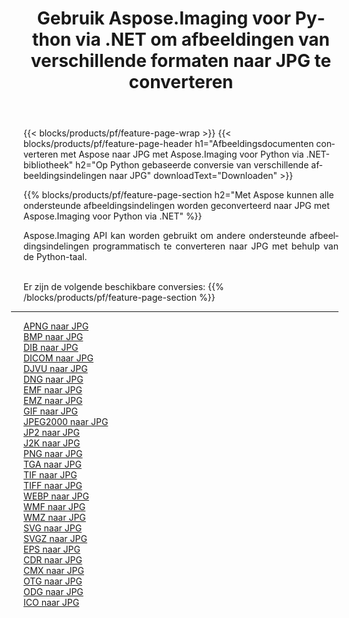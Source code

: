 ﻿---
title: Gebruik Aspose.Imaging voor Python via .NET om afbeeldingen van verschillende formaten naar JPG te converteren 
weight: 3920
url: /nl/python-net/conversion/to/jpg 
lang: nl
langdirlevel: 2
locales: zh-hans,ja,it,ru,de,es,fr,nl,id,lt,pl,pt,vi,tr,ko,zh-hant,ar,hi,th,sv,cs,uk,he
description: U kunt Aspose.Imaging voor Python gebruiken via de .NET-bibliotheek om van verschillende formaten naar JPG te converteren
---

{{< blocks/products/pf/feature-page-wrap >}}
{{< blocks/products/pf/feature-page-header h1="Afbeeldingsdocumenten converteren met Aspose naar JPG met Aspose.Imaging voor Python via .NET-bibliotheek" h2="Op Python gebaseerde conversie van verschillende afbeeldingsindelingen naar JPG" downloadText="Downloaden" >}}


{{% blocks/products/pf/feature-page-section  h2="Met Aspose kunnen alle ondersteunde afbeeldingsindelingen worden geconverteerd naar JPG met Aspose.Imaging voor Python via .NET" %}}
<p align=justify>Aspose.Imaging API kan worden gebruikt om andere ondersteunde afbeeldingsindelingen programmatisch te converteren naar JPG met behulp van de Python-taal.</p>
<br/>
Er zijn de volgende beschikbare conversies:
{{% /blocks/products/pf/feature-page-section %}}
<div class="container-fluid productfamilypage bg-gray">
    <div class="convertypes bg-gray agp-content section">
        <div class="container">
		<hr style="margin-left:-20px;"/>
		<div class="row other-converters">
		    <div class='col-md-2 other-converter remove-lp remove-rp'><a href="/imaging/nl/python-net/conversion/apng-to-jpg" >APNG naar JPG</a></div>
<div class='col-md-2 other-converter remove-lp remove-rp'><a href="/imaging/nl/python-net/conversion/bmp-to-jpg" >BMP naar JPG</a></div>
<div class='col-md-2 other-converter remove-lp remove-rp'><a href="/imaging/nl/python-net/conversion/dib-to-jpg" >DIB naar JPG</a></div>
<div class='col-md-2 other-converter remove-lp remove-rp'><a href="/imaging/nl/python-net/conversion/dicom-to-jpg" >DICOM naar JPG</a></div>
<div class='col-md-2 other-converter remove-lp remove-rp'><a href="/imaging/nl/python-net/conversion/djvu-to-jpg" >DJVU naar JPG</a></div>
<div class='col-md-2 other-converter remove-lp remove-rp'><a href="/imaging/nl/python-net/conversion/dng-to-jpg" >DNG naar JPG</a></div>
<div class='col-md-2 other-converter remove-lp remove-rp'><a href="/imaging/nl/python-net/conversion/emf-to-jpg" >EMF naar JPG</a></div>
<div class='col-md-2 other-converter remove-lp remove-rp'><a href="/imaging/nl/python-net/conversion/emz-to-jpg" >EMZ naar JPG</a></div>
<div class='col-md-2 other-converter remove-lp remove-rp'><a href="/imaging/nl/python-net/conversion/gif-to-jpg" >GIF naar JPG</a></div>
<div class='col-md-2 other-converter remove-lp remove-rp'><a href="/imaging/nl/python-net/conversion/jpeg2000-to-jpg" >JPEG2000 naar JPG</a></div>
<div class='col-md-2 other-converter remove-lp remove-rp'><a href="/imaging/nl/python-net/conversion/jp2-to-jpg" >JP2 naar JPG</a></div>
<div class='col-md-2 other-converter remove-lp remove-rp'><a href="/imaging/nl/python-net/conversion/j2k-to-jpg" >J2K naar JPG</a></div>
<div class='col-md-2 other-converter remove-lp remove-rp'><a href="/imaging/nl/python-net/conversion/png-to-jpg" >PNG naar JPG</a></div>
<div class='col-md-2 other-converter remove-lp remove-rp'><a href="/imaging/nl/python-net/conversion/tga-to-jpg" >TGA naar JPG</a></div>
<div class='col-md-2 other-converter remove-lp remove-rp'><a href="/imaging/nl/python-net/conversion/tif-to-jpg" >TIF naar JPG</a></div>
<div class='col-md-2 other-converter remove-lp remove-rp'><a href="/imaging/nl/python-net/conversion/tiff-to-jpg" >TIFF naar JPG</a></div>
<div class='col-md-2 other-converter remove-lp remove-rp'><a href="/imaging/nl/python-net/conversion/webp-to-jpg" >WEBP naar JPG</a></div>
<div class='col-md-2 other-converter remove-lp remove-rp'><a href="/imaging/nl/python-net/conversion/wmf-to-jpg" >WMF naar JPG</a></div>
<div class='col-md-2 other-converter remove-lp remove-rp'><a href="/imaging/nl/python-net/conversion/wmz-to-jpg" >WMZ naar JPG</a></div>
<div class='col-md-2 other-converter remove-lp remove-rp'><a href="/imaging/nl/python-net/conversion/svg-to-jpg" >SVG naar JPG</a></div>
<div class='col-md-2 other-converter remove-lp remove-rp'><a href="/imaging/nl/python-net/conversion/svgz-to-jpg" >SVGZ naar JPG</a></div>
<div class='col-md-2 other-converter remove-lp remove-rp'><a href="/imaging/nl/python-net/conversion/eps-to-jpg" >EPS naar JPG</a></div>
<div class='col-md-2 other-converter remove-lp remove-rp'><a href="/imaging/nl/python-net/conversion/cdr-to-jpg" >CDR naar JPG</a></div>
<div class='col-md-2 other-converter remove-lp remove-rp'><a href="/imaging/nl/python-net/conversion/cmx-to-jpg" >CMX naar JPG</a></div>
<div class='col-md-2 other-converter remove-lp remove-rp'><a href="/imaging/nl/python-net/conversion/otg-to-jpg" >OTG naar JPG</a></div>
<div class='col-md-2 other-converter remove-lp remove-rp'><a href="/imaging/nl/python-net/conversion/odg-to-jpg" >ODG naar JPG</a></div>
<div class='col-md-2 other-converter remove-lp remove-rp'><a href="/imaging/nl/python-net/conversion/ico-to-jpg" >ICO naar JPG</a></div>
                </div>
        </div>
    </div>
</div>
<br/>

